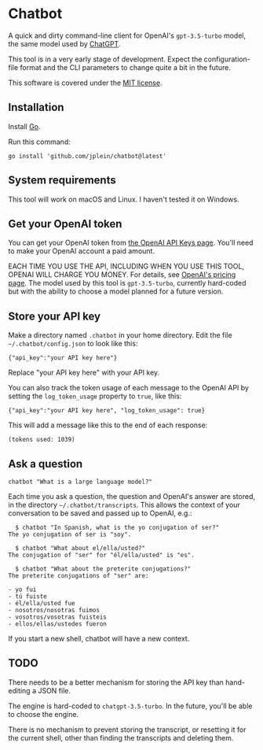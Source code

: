 # Chatbot

A quick and dirty command-line client for OpenAI's `gpt-3.5-turbo` model, the same model used by [ChatGPT](https://openai.com/blog/chatgpt).

This tool is in a very early stage of development. Expect the configuration-file format and the CLI parameters to change quite a bit in the future.

This software is covered under the [MIT license](LICENSE.txt).

## Installation

Install [Go](https://go.dev/doc/install).

Run this command:

```
go install 'github.com/jplein/chatbot@latest'
```

## System requirements

This tool will work on macOS and Linux. I haven't tested it on Windows.

## Get your OpenAI token

You can get your OpenAI token from [the OpenAI API Keys page](https://platform.openai.com/account/api-keys). You'll need to make your OpenAI account a paid amount. 

EACH TIME YOU USE THE API, INCLUDING WHEN YOU USE THIS TOOL, OPENAI WILL CHARGE YOU MONEY. For details, see [OpenAI's pricing page](https://openai.com/pricing). The model used by this tool is `gpt-3.5-turbo`, currently hard-coded but with the ability to choose a model planned for a future version.

## Store your API key

Make a directory named `.chatbot` in your home directory. Edit the file `~/.chatbot/config.json` to look like this:

```
{"api_key":"your API key here"}
```

Replace "your API key here" with your API key.

You can also track the token usage of each message to the OpenAI API by setting the `log_token_usage` property to `true`, like this:

```
{"api_key":"your API key here", "log_token_usage": true}
```

This will add a message like this to the end of each response:

```
(tokens used: 1039)
```

## Ask a question

```
chatbot "What is a large language model?"
```

Each time you ask a question, the question and OpenAI's answer are stored, in the directory `~/.chatbot/transcripts`. This allows the context of your conversation to be saved and passed up to OpenAI, e.g.:

```
  $ chatbot "In Spanish, what is the yo conjugation of ser?"
The yo conjugation of ser is "soy".

  $ chatbot "What about el/ella/usted?"
The conjugation of "ser" for "él/ella/usted" is "es".

  $ chatbot "What about the preterite conjugations?"
The preterite conjugations of "ser" are:

- yo fui
- tú fuiste
- él/ella/usted fue
- nosotros/nosotras fuimos
- vosotros/vosotras fuisteis
- ellos/ellas/ustedes fueron
```

If you start a new shell, chatbot will have a new context.

## TODO

There needs to be a better mechanism for storing the API key than hand-editing a JSON file.

The engine is hard-coded to `chatgpt-3.5-turbo`. In the future, you'll be able to choose the engine.

There is no mechanism to prevent storing the transcript, or resetting it for the current shell, other than finding the transcripts and deleting them.